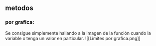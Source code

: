 ## metodos
### por grafica:
Se consigue simplemente hallando a la imagen de la función cuando la variable x tenga un valor en particular.
![[Limites por grafica.png]]
